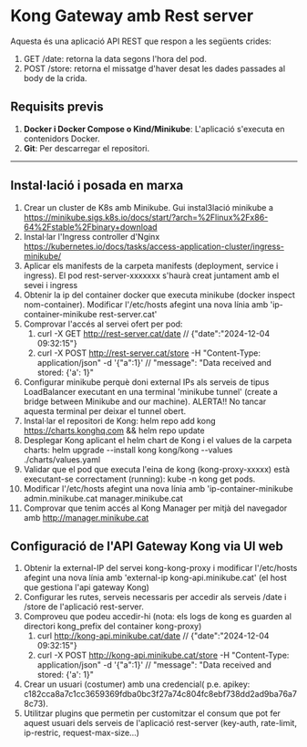 # Kong Gateway amb Rest server

Aquesta és una aplicació API REST que respon a les següents crides:

1. GET /date: retorna la data segons l'hora del pod.
2. POST /store: retorna el missatge d'haver desat les dades passades al body de la crida.

## Requisits previs

1. **Docker i Docker Compose o Kind/Minikube**: L'aplicació s'executa en contenidors Docker.
2. **Git**: Per descarregar el repositori.

---
## Instal·lació i posada en marxa
1. Crear un cluster de K8s amb Minikube. Gui instal3lació minikube a https://minikube.sigs.k8s.io/docs/start/?arch=%2Flinux%2Fx86-64%2Fstable%2Fbinary+download
2. Instal·lar l'Ingress controller d'Nginx https://kubernetes.io/docs/tasks/access-application-cluster/ingress-minikube/
3. Aplicar els manifests de la carpeta manifests (deployment, service i ingress). El pod rest-server-xxxxxxx s'haurà creat juntament amb el sevei i ingress
4. Obtenir la ip del container docker que executa minikube (docker inspect nom-container). Modificar l'/etc/hosts afegint una nova línia amb 'ip-container-minikube   rest-server.cat'
5. Comprovar l'accés al servei ofert per pod: 
    1. curl -X GET http://rest-server.cat/date // {"date":"2024-12-04 09:32:15"}
    2. curl -X POST http://rest-server.cat/store -H "Content-Type: application/json" -d '{"a":1}' // "message": "Data received and stored: {'a': 1}"
6. Configurar minikube perquè doni external IPs als serveis de tipus LoadBalancer executant en una terminal 'minikube tunnel' (create a bridge between Minikube and our machine). ALERTA!! No tancar aquesta terminal per deixar el tunnel obert.
7. Instal·lar el repositori de Kong: helm repo add kong https://charts.konghq.com && helm repo update
8. Desplegar Kong aplicant el helm chart de Kong i el values de la carpeta charts: helm upgrade --install kong kong/kong --values ./charts/values.yaml
9. Validar que el pod que executa l'eina de kong (kong-proxy-xxxxx) està executant-se correctament (running): kube -n kong get pods.  
10. Modificar l'/etc/hosts afegint una nova línia amb 'ip-container-minikube    admin.minikube.cat manager.minikube.cat
11. Comprovar que tenim accés al Kong Manager per mitjà del navegador amb http://manager.minikube.cat

## Configuració de l'API Gateway Kong via UI web
1. Obtenir la external-IP del servei kong-kong-proxy i modificar l'/etc/hosts afegint una nova línia amb 'external-ip   kong-api.minikube.cat' (el host que gestiona l'api gateway Kong)
2. Configurar les rutes, serveis necessaris per accedir als serveis /date i /store de l'aplicació rest-server. 
3. Comproveu que podeu accedir-hi (nota: els logs de kong es guarden al directori kong_prefix del container kong-proxy) 
    1. curl http://kong-api.minikube.cat/date  // {"date":"2024-12-04 09:32:15"}
    2. curl -X POST http://kong-api.minikube.cat/store -H "Content-Type: application/json" -d '{"a":1}'  // "message": "Data received and stored: {'a': 1}"
4. Crear un usuari (costumer) amb una credencial( p.e.  apikey: c182cca8a7c1cc3659369fdba0bc3f27a74c804fc8ebf738dd2ad9ba76a78c73).
5. Utilitzar plugins que permetin per customitzar el consum que pot fer aquest usuari dels serveis de l'aplicació rest-server (key-auth, rate-limit, ip-restric, request-max-size...)
